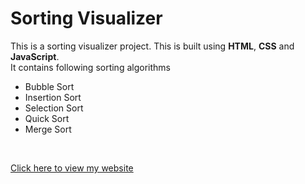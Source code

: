 # Sorting Visualizer

This is  a sorting visualizer project. This is built using **HTML**, **CSS** and **JavaScript**.\
It contains following sorting algorithms
* Bubble Sort
* Insertion Sort
* Selection Sort
* Quick Sort
* Merge Sort
<br>

[Click here to view my website](https://kokara.github.io/Sorting-Visualizer/)
 
            
